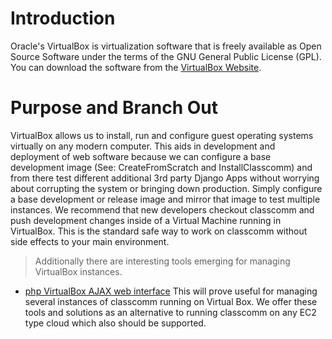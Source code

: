 # Introduction #

Oracle's VirtualBox is virtualization software that is freely available as Open Source Software under the terms of the GNU General Public License (GPL). You can download the software from the [VirtualBox Website](http://www.virtualbox.org/).


# Purpose and Branch Out #

VirtualBox allows us to install, run and configure guest operating systems virtually on any modern computer.  This aids in development and deployment of web software because we can configure a base development image (See: CreateFromScratch and InstallClasscomm) and from there test different additional 3rd party Django Apps without worrying about corrupting the system or bringing down production.  Simply configure a base development or release image and mirror that image to test multiple instances.  We recommend that new developers checkout classcomm and push development changes inside of a Virtual Machine running in VirtualBox.  This is the standard safe way to work on classcomm without side effects to your main environment.

> Additionally there are interesting tools emerging for managing VirtualBox instances.

  * [php VirtualBox AJAX web interface](http://code.google.com/p/phpvirtualbox/)  This will prove useful for managing several instances of classcomm running on Virtual Box.  We offer these tools and solutions as an alternative to running classcomm on any EC2 type cloud which also should be supported.